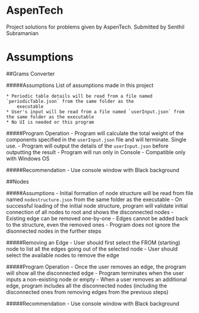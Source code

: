 # AspenTech
Project solutions for problems given by AspenTech. Submitted by Senthil Subramanian

# Assumptions

##Grams Converter

#####Assumptions
List of assumptions made in this project

    * Periodic table details will be read from a file named `periodicTable.json` from the same folder as the 
    	executable
	* User's input will be read from a file named `userInput.json` from the same folder as the executable
	* No UI is needed or this program

#####Program Operation
	- Program will calculate the total weight of the components specified in the `userInput.json` file and will terminate. Single use.
	- Program will output the details of the `userInput.json` before outputting the result
	- Program will run only in Console
	- Compatible only with Windows OS

#####Recommendation
	- Use console window with Black background


##Nodes

#####Assumptions
	- Initial formation of node structure will be read from file named `nodestructure.json` from the same folder as the executable
	- On successful loading of the initial node structure, program will validate initial connection of all nodes to root and shows the disconnected nodes
	- Existing edge can be removed one-by-one
	- Edges cannot be added back to the structure, even the removed ones
	- Program does not ignore the disonnected nodes in the further steps

#####Removing an Edge
	- User should first select the FROM (starting) node to list all the edges going out of the selected node
	- User should select the available nodes to remove the edge

#####Program Operation
	- Once the user removes an edge, the program will show all the disconnected edge
	- Program terminates when the user inputs a non-existing node or empty
	- When a user removes an additional edge, program includes all the disconnected nodes (including the disconnected ones from removing edges from the previous steps)

#####Recommendation
	- Use console window with Black background

